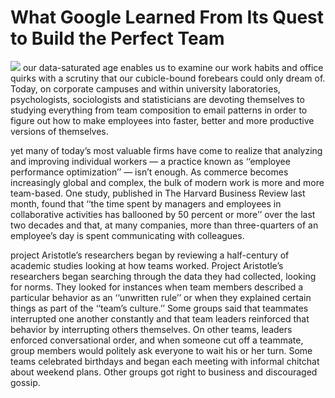 
# What Google Learned From Its Quest to Build the Perfect Team

![](https://static01.nyt.com/images/2016/02/28/magazine/28mag-teams1/28mag-teams1-superJumbo.jpg?quality=90&auto=webp)
our data-saturated age enables us to examine our work habits and office quirks with a scrutiny that our cubicle-bound forebears could only dream of. Today, on corporate campuses and within university laboratories, psychologists, sociologists and statisticians are devoting themselves to studying everything from team composition to email patterns in order to figure out how to make employees into faster, better and more productive versions of themselves. 

yet many of today’s most valuable firms have come to realize that analyzing and improving individual workers ­— a practice known as ‘‘employee performance optimization’’ — isn’t enough. As commerce becomes increasingly global and complex, the bulk of modern work is more and more team-based. One study, published in The Harvard Business Review last month, found that ‘‘the time spent by managers and employees in collaborative activities has ballooned by 50 percent or more’’ over the last two decades and that, at many companies, more than three-quarters of an employee’s day is spent communicating with colleagues.

project Aristotle’s researchers began by reviewing a half-century of academic studies looking at how teams worked.
Project Aristotle’s researchers began searching through the data they had collected, looking for norms. They looked for instances when team members described a particular behavior as an ‘‘unwritten rule’’ or when they explained certain things as part of the ‘‘team’s culture.’’ Some groups said that teammates interrupted one another constantly and that team leaders reinforced that behavior by interrupting others themselves. On other teams, leaders enforced conversational order, and when someone cut off a teammate, group members would politely ask everyone to wait his or her turn. Some teams celebrated birthdays and began each meeting with informal chitchat about weekend plans. Other groups got right to business and discouraged gossip.
